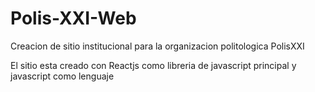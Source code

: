 ﻿# Polis-XXI-Web

Creacion de sitio institucional para la organizacion politologica PolisXXI

El sitio esta creado con Reactjs como libreria de javascript principal y  javascript como lenguaje 
